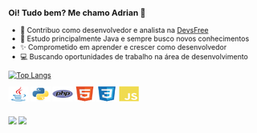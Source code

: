 ### Oi! Tudo bem? Me chamo Adrian 👋
- 🔭 Contribuo como desenvolvedor e analista na <a text-decoration=none href="https://www.linkedin.com/company/devsfree/mycompany/" target="_blank">DevsFree</a>
- 🌱 Estudo principalmente Java e sempre busco novos conhecimentos
- ✨ Comprometido em aprender e crescer como desenvolvedor
- 💻 Buscando oportunidades de trabalho na área de desenvolvimento

[![Top Langs](https://github-readme-stats.vercel.app/api/top-langs/?username=AdrianGKS&layout=compact&theme=radical)](https://github.com/AdrianGKS/github-readme-stats)
<div style="display: inline_block">
  <img align="center" alt="Adrian-Java" height="30" width="40" src="https://raw.githubusercontent.com/devicons/devicon/master/icons/java/java-original.svg" target="_blank">
  <img align="center" alt="Adrian-Python" height="30" width="40" src="https://raw.githubusercontent.com/devicons/devicon/master/icons/python/python-original.svg" target="_blank">
  <img align="center" alt="Adrian-PHP" height="30" width="40" src="https://raw.githubusercontent.com/devicons/devicon/refs/heads/master/icons/php/php-original.svg" target="_blank">
  <img align="center" alt="Adrian-HTML" height="30" width="40" src="https://raw.githubusercontent.com/devicons/devicon/master/icons/html5/html5-original.svg" target="_blank">
  <img align="center" alt="Adrian-CSS" height="30" width="40" src="https://raw.githubusercontent.com/devicons/devicon/master/icons/css3/css3-original.svg" target="_blank">
  <img align="center" alt="Adrian-Js" height="30" width="40" src="https://raw.githubusercontent.com/devicons/devicon/master/icons/javascript/javascript-plain.svg" target="_blank">  
</div>

 ##
 
<div>
  <a href="https://www.linkedin.com/in/adrian-gabriel-keller-dos-santos/" target="_blank"><img src="https://img.shields.io/badge/-LinkedIn-%230077B5?style=for-the-badge&logo=linkedin&logoColor=white" target="_blank"></a> 
   <a href = "mailto:adrian.gabriel.dev@gmail.com"><img src="https://img.shields.io/badge/-Gmail-%23333?style=for-the-badge&logo=gmail&logoColor=white" target="_blank"></a>
</div>
